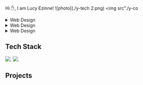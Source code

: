  Hi ✋, I am Lucy Ezinne!
 ![photo](./y-tech 2.png)
 <img src"./y-co















<details> 
<summary>Web Design</summary>
<P>
  hhhhhhhh
</P>
</details>

<details> 
<summary>Web Design</summary>
<P>
  hhhhhhhh
</P>
</details>

<details> 
<summary>Web Design</summary>
<P>
  hhhhhhhh
</P>
</details>

## Tech Stack
![](httpps://img.shields.io/badge/web2.0-Html5-orange).
![](httpps://img.shields.io/badge/web2.0-CSS-red).

## Projects





